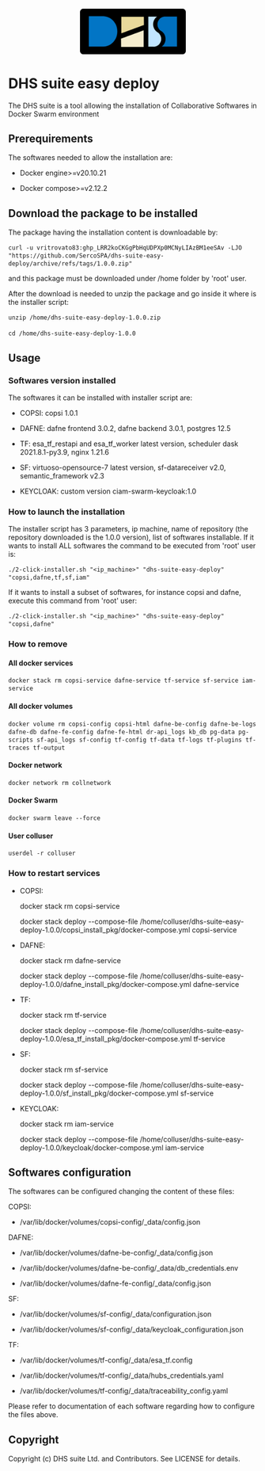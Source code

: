 <p align="center">
  <img src="./LogoDHS.png" alt="DHS suite easy deploy" width="214" />
</p>

# DHS suite easy deploy

The DHS suite is a tool allowing the installation of Collaborative Softwares in Docker Swarm environment

## Prerequirements

The softwares needed to allow the installation are:

- Docker engine>=v20.10.21

- Docker compose>=v2.12.2

## Download the package to be installed

The package having the installation content is downloadable by:

    curl -u vritrovato83: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 -LJO "https://github.com/SercoSPA/dhs-suite-easy-deploy/archive/refs/tags/1.0.0.zip"

and this package must be downloaded under /home folder by 'root' user.

After the download is needed to unzip the package and go inside it where is the installer script:

    unzip /home/dhs-suite-easy-deploy-1.0.0.zip

    cd /home/dhs-suite-easy-deploy-1.0.0

## Usage

### Softwares version installed

The softwares it can be installed with installer script are:

- COPSI: copsi 1.0.1

- DAFNE: dafne frontend 3.0.2, dafne backend 3.0.1, postgres 12.5

- TF: esa_tf_restapi and esa_tf_worker latest version, scheduler dask 2021.8.1-py3.9, nginx 1.21.6

- SF: virtuoso-opensource-7 latest version, sf-datareceiver v2.0, semantic_framework v2.3

- KEYCLOAK: custom version ciam-swarm-keycloak:1.0

### How to launch the installation

The installer script has 3 parameters, ip machine, name of repository (the repository downloaded is the 1.0.0 version), list of softwares installable. If it wants to install ALL softwares the command to be executed from 'root' user is:

    ./2-click-installer.sh "<ip_machine>" "dhs-suite-easy-deploy" "copsi,dafne,tf,sf,iam"

If it wants to install a subset of softwares, for instance copsi and dafne, execute this command from 'root' user:

    ./2-click-installer.sh "<ip_machine>" "dhs-suite-easy-deploy" "copsi,dafne"

### How to remove 

#### All docker services

    docker stack rm copsi-service dafne-service tf-service sf-service iam-service

#### All docker volumes

    docker volume rm copsi-config copsi-html dafne-be-config dafne-be-logs dafne-db dafne-fe-config dafne-fe-html dr-api_logs kb_db pg-data pg-scripts sf-api_logs sf-config tf-config tf-data tf-logs tf-plugins tf-traces tf-output

#### Docker network 

    docker network rm collnetwork

#### Docker Swarm

    docker swarm leave --force

#### User colluser

    userdel -r colluser

### How to restart services

- COPSI:

    docker stack rm copsi-service
    
    docker stack deploy --compose-file /home/colluser/dhs-suite-easy-deploy-1.0.0/copsi_install_pkg/docker-compose.yml copsi-service

- DAFNE:

    docker stack rm dafne-service

    docker stack deploy --compose-file /home/colluser/dhs-suite-easy-deploy-1.0.0/dafne_install_pkg/docker-compose.yml dafne-service

- TF:

    docker stack rm tf-service

    docker stack deploy --compose-file /home/colluser/dhs-suite-easy-deploy-1.0.0/esa_tf_install_pkg/docker-compose.yml tf-service

- SF:

    docker stack rm sf-service

    docker stack deploy --compose-file /home/colluser/dhs-suite-easy-deploy-1.0.0/sf_install_pkg/docker-compose.yml sf-service

- KEYCLOAK:

    docker stack rm iam-service

    docker stack deploy --compose-file /home/colluser/dhs-suite-easy-deploy-1.0.0/keycloak/docker-compose.yml iam-service

## Softwares configuration 

The softwares can be configured changing the content of these files:

COPSI:

- /var/lib/docker/volumes/copsi-config/_data/config.json

DAFNE:

- /var/lib/docker/volumes/dafne-be-config/_data/config.json

- /var/lib/docker/volumes/dafne-be-config/_data/db_credentials.env

- /var/lib/docker/volumes/dafne-fe-config/_data/config.json

SF:

- /var/lib/docker/volumes/sf-config/_data/configuration.json

- /var/lib/docker/volumes/sf-config/_data/keycloak_configuration.json

TF:

- /var/lib/docker/volumes/tf-config/_data/esa_tf.config

- /var/lib/docker/volumes/tf-config/_data/hubs_credentials.yaml

- /var/lib/docker/volumes/tf-config/_data/traceability_config.yaml

Please refer to documentation of each software regarding how to configure the files above.

## Copyright

Copyright (c) DHS suite Ltd. and Contributors. See LICENSE for details.
